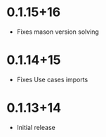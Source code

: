 # 0.1.15+16
- Fixes mason version solving
 
# 0.1.14+15
- Fixes Use cases imports

# 0.1.13+14

- Initial release
